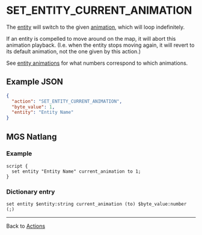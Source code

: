 # SET_ENTITY_CURRENT_ANIMATION

The [entity](../entities) will switch to the given [animation](../tilesets/animations), which will loop indefinitely.

If an entity is compelled to move around on the map, it will abort this animation playback. (I.e. when the entity stops moving again, it will revert to its default animation, not the one given by this action.)

See [entity animations](../tilesets/animations) for what numbers correspond to which animations.

## Example JSON

```json
{
  "action": "SET_ENTITY_CURRENT_ANIMATION",
  "byte_value": 1,
  "entity": "Entity Name"
}
```

## MGS Natlang

### Example

```mgs
script {
  set entity "Entity Name" current_animation to 1;
}
```

### Dictionary entry

```
set entity $entity:string current_animation (to) $byte_value:number (;)
```

---

Back to [Actions](../actions)
